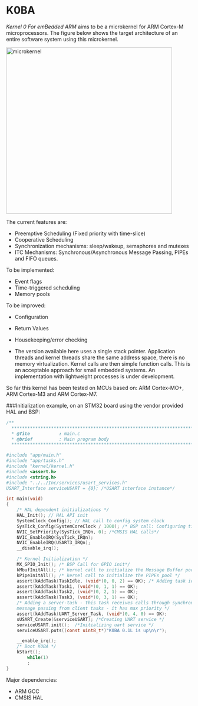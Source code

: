 
# K0BA
*Kernel 0 For emBedded ARM* aims to be a microkernel for ARM Cortex-M microprocessors. 
The figure below shows the target architecture of an entire software system using this
microkernel.

<img width="450" alt="microkernel" src="https://user-images.githubusercontent.com/62488903/209377097-07d90421-afe0-4749-adac-3a875641aa51.png">

The current features are:
* Preemptive Scheduling (Fixed priority with time-slice) 
* Cooperative Scheduling
* Synchronization mechanisms: sleep/wakeup, semaphores and mutexes
* ITC Mechanisms: Synchronous/Asynchronous Message Passing, PIPEs and FIFO queues.

To be implemented:
* Event flags
* Time-triggered scheduling
* Memory pools

To be improved:
* Configuration
* Return Values
* Housekeeping/error checking
  
* The version available here uses a single stack pointer. Application threads and kernel threads share the same address
space, there is no memory virtualization. Kernel calls are then simple function calls. This is an acceptable approach
for small embedded systems.
An implementation with lightweight processes is under development.

So far this kernel has been tested on MCUs based on: ARM Cortex-MO+, ARM Cortex-M3 and ARM Cortex-M7.

###Initialization example, on an STM32 board using the vendor provided HAL and BSP:
```c
/**
  ******************************************************************************
  * @file           : main.c
  * @brief          : Main program body 
  ******************************************************************************

#include "app/main.h"
#include "app/tasks.h"
#include "kernel/kernel.h"
#include <assert.h>
#include <string.h>
#include "../../Inc/services/usart_services.h" 
USART_Interface serviceUSART = {0}; /*USART interface instance*/

int main(void)
{
	/* HAL dependent initializations */
	HAL_Init(); // HAL API init
	SystemClock_Config(); // HAL call to config system clock
	SysTick_Config(SystemCoreClock / 1000); /* BSP call: Configuring tick for 1ms*/
	NVIC_SetPriority(SysTick_IRQn, 0); /*CMSIS HAL calls*/
	NVIC_EnableIRQ(SysTick_IRQn);
	NVIC_EnableIRQ(USART3_IRQn);
	__disable_irq();

	/* Kernel Initialization */
	MX_GPIO_Init(); /* BSP Call for GPIO init*/
	kMbufInitAll(); /* kernel call to initialize the Message Buffer pool */
	kPipeInitAll(); /* kernel call to initialize the PIPEs pool */
	assert(kAddTask(TaskIdle, (void*)0, 0, 2) == OK); /* Adding task idle */
	assert(kAddTask(Task1, (void*)0, 1, 1) == OK); 
	assert(kAddTask(Task2, (void*)0, 2, 1) == OK); 
	assert(kAddTask(Task3, (void*)0, 3, 1) == OK);
	/* Adding a server-task - this task receives calls through synchronous                                                          
   	message passing from client tasks - it has max priority */
	assert(kAddTask(UART_Server_Task, (void*)0, 4, 0) == OK); 
	sUSART_Create(&serviceUSART); /*Creating UART service */
	serviceUSART.init();  /*Initializing uart service */
	serviceUSART.puts((const uint8_t*)"K0BA 0.1L is up\n\r");

	__enable_irq();
	/* Boot K0BA */
	kStart(); 
    	while(1)
    	;
}
```

Major dependencies:
* ARM GCC 
* CMSIS HAL
